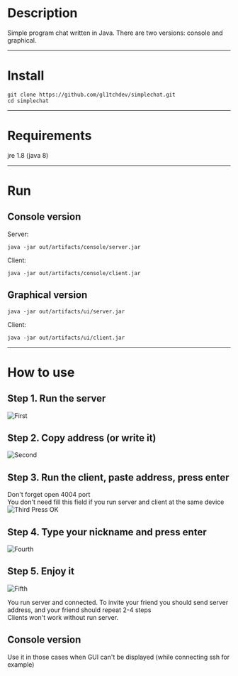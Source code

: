 # Description
Simple program chat written in Java. There are two versions: console and graphical. 
____
# Install
```
git clone https://github.com/gl1tchdev/simplechat.git    
cd simplechat
```
____
# Requirements
jre 1.8 (java 8)
____
# Run
## Console version
Server:
```
java -jar out/artifacts/console/server.jar
```
Client:
```
java -jar out/artifacts/console/client.jar
```
## Graphical version
```
java -jar out/artifacts/ui/server.jar
```
Client:
```
java -jar out/artifacts/ui/client.jar
```
____
# How to use
## Step 1. Run the server
![First](https://i.imgur.com/5kyJMZL.png "UI server")
## Step 2. Copy address (or write it)
![Second](https://i.imgur.com/fwjAmhQ.png "UI server")
## Step 3. Run the client, paste address, press enter

Don't forget open 4004 port  
You don't need fill this field if you run server and client at the same device
![Third](https://i.imgur.com/6ZO8BgJ.png "UI client")
Press OK
## Step 4. Type your nickname and press enter 
![Fourth](https://i.imgur.com/RUUKOqp.png "UI client")
## Step 5. Enjoy it
![Fifth](https://i.imgur.com/LUK57qE.png "UI client")

You run server and connected. To invite your friend you should send server address, and your friend should repeat 2-4 steps  
Clients won't work without run server.
## Console version
Use it in those cases when GUI can't be displayed  (while connecting ssh for example)

